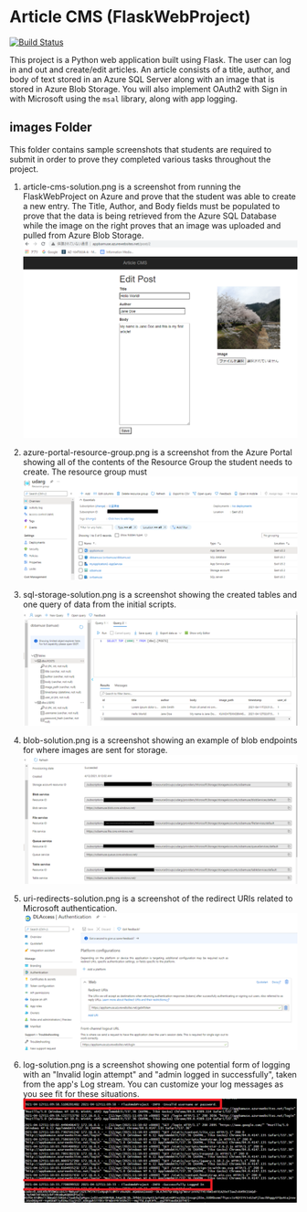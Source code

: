 # Article CMS (FlaskWebProject)

[![Build Status](https://dev.azure.com/uda-azure-developer/project1/_apis/build/status/fbamuse.udacity-azure-developer-project1?branchName=main)](https://dev.azure.com/uda-azure-developer/project1/_build/latest?definitionId=1&branchName=main)


This project is a Python web application built using Flask. The user can log in and out and create/edit articles. An article consists of a title, author, and body of text stored in an Azure SQL Server along with an image that is stored in Azure Blob Storage. You will also implement OAuth2 with Sign in with Microsoft using the `msal` library, along with app logging.


## images Folder
This folder contains sample screenshots that students are required to submit in order to prove they completed various tasks throughout the project.

1. article-cms-solution.png is a screenshot from running the FlaskWebProject on Azure and prove that the student was able to create a new entry. The Title, Author, and Body fields must be populated to prove that the data is being retrieved from the Azure SQL Database while the image on the right proves that an image was uploaded and pulled from Azure Blob Storage.
![](images/2021-04-13-08-19-15.png)

1. azure-portal-resource-group.png is a screenshot from the Azure Portal showing all of the contents of the Resource Group the student needs to create. The resource group must 
![](images/2021-04-12-11-11-33.png)
3. sql-storage-solution.png is a screenshot showing the created tables and one query of data from the initial scripts.
![](images/2021-04-12-11-16-35.png)

4. blob-solution.png is a screenshot showing an example of blob endpoints for where images are sent for storage.
![](images/2021-04-12-11-20-11.png)  
5. uri-redirects-solution.png is a screenshot of the redirect URIs related to Microsoft authentication.
![](images/2021-04-12-11-26-33.png)
6. log-solution.png is a screenshot showing one potential form of logging with an "Invalid login attempt" and "admin logged in successfully", taken from the app's Log stream. You can customize your log messages as you see fit for these situations.
![](images/2021-04-12-20-11-48.png)
